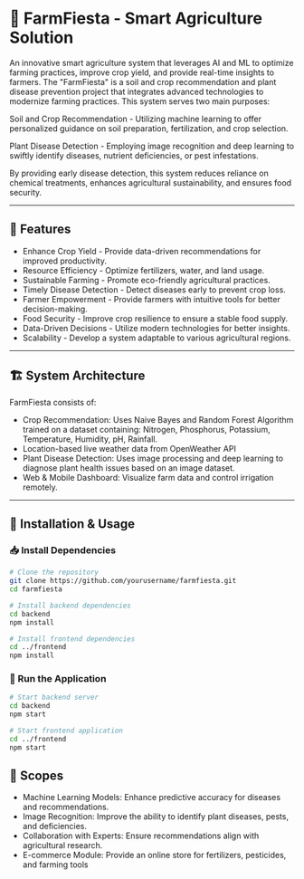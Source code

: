 # 🌾 FarmFiesta - Smart Agriculture Solution

An innovative smart agriculture system that leverages AI and ML to optimize farming practices, improve crop yield, and provide real-time insights to farmers. The "FarmFiesta" is a soil and crop recommendation and plant disease prevention project that integrates advanced technologies to modernize farming practices.
This system serves two main purposes:

Soil and Crop Recommendation - Utilizing machine learning to offer personalized guidance on soil preparation, fertilization, and crop selection.

Plant Disease Detection - Employing image recognition and deep learning to swiftly identify diseases, nutrient deficiencies, or pest infestations.

By providing early disease detection, this system reduces reliance on chemical treatments, enhances agricultural sustainability, and ensures food security. 

---

## 📌 Features
- Enhance Crop Yield - Provide data-driven recommendations for improved productivity.
- Resource Efficiency - Optimize fertilizers, water, and land usage.
- Sustainable Farming - Promote eco-friendly agricultural practices.
- Timely Disease Detection - Detect diseases early to prevent crop loss.
- Farmer Empowerment - Provide farmers with intuitive tools for better decision-making.
- Food Security - Improve crop resilience to ensure a stable food supply.
- Data-Driven Decisions - Utilize modern technologies for better insights.
- Scalability - Develop a system adaptable to various agricultural regions.

---

## 🏗️ System Architecture
FarmFiesta consists of:
- Crop Recommendation: Uses Naive Bayes and Random Forest Algorithm trained on a dataset containing: Nitrogen, Phosphorus, Potassium, Temperature, Humidity, pH, Rainfall.
- Location-based live weather data from OpenWeather API
- Plant Disease Detection: Uses image processing and deep learning to diagnose plant health issues based on an image dataset.
- Web & Mobile Dashboard: Visualize farm data and control irrigation remotely.

---

## 🚀 Installation & Usage

### 📥 Install Dependencies
```bash
# Clone the repository
git clone https://github.com/yourusername/farmfiesta.git
cd farmfiesta

# Install backend dependencies
cd backend
npm install

# Install frontend dependencies
cd ../frontend
npm install
```

### 🔧 Run the Application
```bash
# Start backend server
cd backend
npm start

# Start frontend application
cd ../frontend
npm start
```

## 🌱 Scopes

- Machine Learning Models: Enhance predictive accuracy for diseases and recommendations.
- Image Recognition: Improve the ability to identify plant diseases, pests, and deficiencies.
- Collaboration with Experts: Ensure recommendations align with agricultural research.
- E-commerce Module: Provide an online store for fertilizers, pesticides, and farming tools
